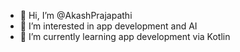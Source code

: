 - 👋 Hi, I’m @AkashPrajapathi
- 👀 I’m interested in app development and AI
- 🌱 I’m currently learning app development via Kotlin

<!---
AkashPrajapathi/AkashPrajapathi is a ✨ special ✨ repository because its `README.md` (this file) appears on your GitHub profile.
You can click the Preview link to take a look at your changes.
--->
